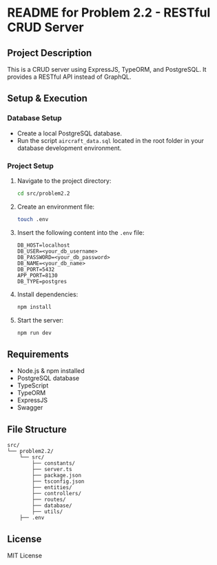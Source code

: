# README for Problem 2.2 - RESTful CRUD Server

## Project Description
This is a CRUD server using ExpressJS, TypeORM, and PostgreSQL. It provides a RESTful API instead of GraphQL.

## Setup & Execution

### Database Setup
- Create a local PostgreSQL database.
- Run the script `aircraft_data.sql` located in the root folder in your database development environment.

### Project Setup
1. Navigate to the project directory:
   ```sh
   cd src/problem2.2
   ```
2. Create an environment file:
   ```sh
   touch .env
   ```
3. Insert the following content into the `.env` file:
   ```env
   DB_HOST=localhost
   DB_USER=<your_db_username>
   DB_PASSWORD=<your_db_password>
   DB_NAME=<your_db_name>
   DB_PORT=5432
   APP_PORT=8130
   DB_TYPE=postgres
   ```
4. Install dependencies:
   ```sh
   npm install
   ```
5. Start the server:
   ```sh
   npm run dev
   ```

## Requirements
- Node.js & npm installed
- PostgreSQL database
- TypeScript
- TypeORM
- ExpressJS
- Swagger

## File Structure
```plaintext
src/
└── problem2.2/
    └── src/
        ├── constants/
        ├── server.ts
        ├── package.json
        ├── tsconfig.json
        ├── entities/
        ├── controllers/
        ├── routes/
        ├── database/
        ├── utils/
    ├── .env
```

## License
MIT License